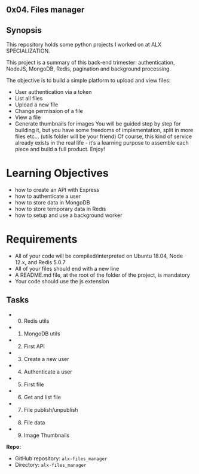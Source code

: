 ## 0x04. Files manager


## Synopsis
This repository holds some python projects I worked on at ALX SPECIALIZATION.

This project is a summary of this back-end trimester: authentication, NodeJS, 
MongoDB, Redis, pagination and background processing.

The objective is to build a simple platform to upload and view files:

* User authentication via a token
* List all files
* Upload a new file
* Change permission of a file
* View a file
* Generate thumbnails for images
You will be guided step by step for building it, but you have some freedoms of implementation,
split in more files etc… (utils folder will be your friend)
Of course, this kind of service already exists in the real life - 
it’s a learning purpose to assemble each piece and build a full product.
Enjoy!


# Learning Objectives

* how to create an API with Express
* how to authenticate a user
* how to store data in MongoDB
* how to store temporary data in Redis
* how to setup and use a background worker

# Requirements
* All of your code will be compiled/interpreted on Ubuntu 18.04, Node 12.x, and Redis 5.0.7
* All of your files should end with a new line
* A README.md file, at the root of the folder of the project, is mandatory
* Your code should use the js extension


## Tasks

* 0. Redis utils
* 1. MongoDB utils
* 2. First API
* 3. Create a new user
* 4. Authenticate a user
* 5. First file
* 6. Get and list file
* 7. File publish/unpublish
* 8. File data
* 9. Image Thumbnails


**Repo:**

*   GitHub repository: `alx-files_manager`
*   Directory: `alx-files_manager`
